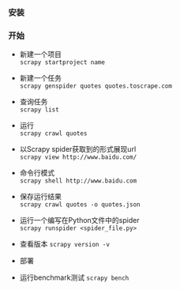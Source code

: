 ### 安装

### 开始
- 新建一个项目  
`scrapy startproject name`
- 新建一个任务  
`scrapy genspider quotes quotes.toscrape.com`
- 查询任务  
`scrapy list`
- 运行  
`scrapy crawl quotes`   
- 以Scrapy spider获取到的形式展现url   
`scrapy view http://www.baidu.com/`
- 命令行模式  
`scrapy shell http://www.baidu.com`
- 保存运行结果  
`scrapy crawl quotes -o quotes.json`

- 运行一个编写在Python文件中的spider  
`scrapy runspider <spider_file.py>`
- 查看版本
`scrapy version -v`
- 部署

- 运行benchmark测试
`scrapy bench`